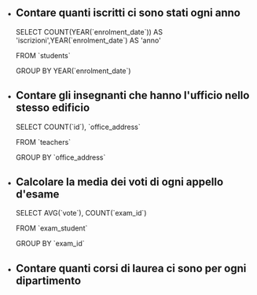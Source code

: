 - ## Contare quanti iscritti ci sono stati ogni anno

  SELECT COUNT(YEAR(\`enrolment_date\`)) AS 'iscrizioni',YEAR(\`enrolment_date`) AS 'anno'

  FROM \`students`

  GROUP BY YEAR(\`enrolment_date`)

- ## Contare gli insegnanti che hanno l'ufficio nello stesso edificio

  SELECT COUNT\(\`id\`), \`office_address`

  FROM \`teachers`

  GROUP BY \`office_address`

- ## Calcolare la media dei voti di ogni appello d'esame

  SELECT AVG(\`vote\`), COUNT(\`exam_id\`)

  FROM \`exam_student`

  GROUP BY \`exam_id`

- ## Contare quanti corsi di laurea ci sono per ogni dipartimento
